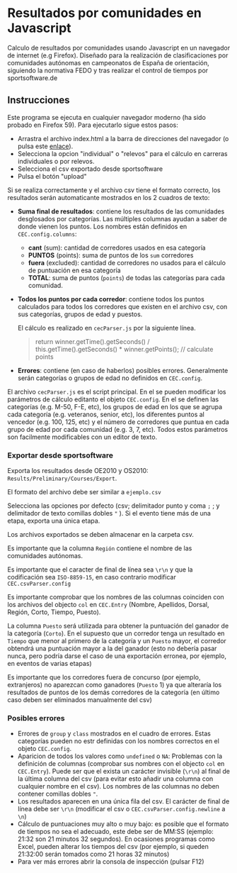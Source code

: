 # Resultados por comunidades en Javascript
Calculo de resultados por comunidades usando Javascript en un navegador de internet (e.g Firefox). Diseñado para la realización de clasificaciones por comunidades autónomas en campeonatos de España de orientación, siguiendo la normativa FEDO y tras realizar el control de tiempos por sportsoftware.de

## Instrucciones
Este programa se ejecuta en cualquier navegador moderno (ha sido probado en Firefox 59). Para ejecutarlo sigue estos pasos:
 + Arrastra el archivo index.html a la barra de direcciones del navegador (o pulsa este [enlace](https://eventos-orientacion.github.io/resultados-comunidades-js/index.html)).
 + Selecciona la opcion "individual" o "relevos" para el cálculo en carreras individuales o por relevos.
 + Selecciona el csv exportado desde sportsoftware
 + Pulsa el botón "upload"

Si se realiza correctamente y el archivo csv tiene el formato correcto, los resultados serán automaticante mostrados en los 2 cuadros de texto:

 + **Suma final de resultados**: contiene los resultados de las comunidades desglosados por categorías. Las múltiples columnas ayudan a saber de donde vienen los puntos. Los nombres están definidos en `CEC.config.columns`:
   - **cant** (sum): cantidad de corredores usados en esa categoría
   - **PUNTOS** (points): suma de puntos de los `sum` corredores
   - **fuera** (excluded): cantidad de corredores no usados para el cálculo de puntuación en esa categoría
   - **TOTAL**: suma de puntos (`points`) de todas las categorías para cada comunidad.

 + **Todos los puntos por cada corredor**: contiene todos los puntos calculados para todos los corredores que existen en el archivo csv, con sus categorías, grupos de edad y puestos.

   El cálculo es realizado en `cecParser.js` por la siguiente línea.
   > return winner.getTime().getSeconds() / this.getTime().getSeconds() * winner.getPoints(); // calculate points

 + **Errores**: contiene (en caso de haberlos) posibles errores. Generalmente serán categorías o grupos de edad no definidos en `CEC.config`.


El archivo `cecParser.js` es el script principal. En el se pueden modificar los parámetros de cálculo editanto el objeto `CEC.config`.
En el se definen las categorías (e.g. M-50, F-E, etc), los grupos de edad en los que se agrupa cada categoría (e.g. veteranos, senior, etc), los diferentes puntos al vencedor (e.g. 100, 125, etc) y el número de corredores que puntua en cada grupo de edad por cada comunidad (e.g. 3, 7, etc).
Todos estos parámetros son facilmente modificables con un editor de texto.


### Exportar desde sportsoftware

Exporta los resultados desde OE2010 y OS2010: `Results/Preliminary/Courses/Export`.

El formato del archivo debe ser similar a `ejemplo.csv`

Selecciona las opciones por defecto (csv; delimitador punto y coma `;` ; y delimitador de texto comillas dobles `"` ). Si el evento tiene más de una etapa, exporta una única etapa.

Los archivos exportados se deben almacenar en la carpeta csv.

Es importante que la columna `Región` contiene el nombre de las comunidades autónomas.

Es importante que el caracter de final de línea sea `\r\n` y que la codificación sea `ISO-8859-15`, en caso contrario modificar `CEC.csvParser.config`

Es importante comprobar que los nombres de las columnas coinciden con los archivos del objecto `col` en `CEC.Entry` (Nombre, Apellidos, Dorsal, Región, Corto, Tiempo, Puesto).

La columna `Puesto` será utilizada para obtener la puntuación del ganador de la categoría (`Corto`). En el supuesto que un corredor tenga un resultado en `Tiempo` que menor al primero de la categoría y un `Puesto` mayor, el corredor obtendrá una puntuación mayor a la del ganador (esto no debería pasar nunca, pero podría darse el caso de una exportación erronea, por ejemplo, en eventos de varias etapas)

Es importante que los corredores fuera de concurso (por ejemplo, extranjeros) no aparezcan como ganadores (`Puesto` 1) ya que alteraría los resultados de puntos de los demás corredores de la categoría (en último caso deben ser eliminados manualmente del csv)


### Posibles errores
+ Errores de `group` y `class` mostrados en el cuadro de errores. Estas categorías pueden no estr definidas con los nombres correctos en el objeto `CEC.config`.
+ Aparicion de todos los valores como `undefined` o `NA`: Problemas con la definición de columnas (comprobar sus nombres con el objecto `col` en `CEC.Entry`). Puede ser que el exista un carácter invisible (`\r\n`) al final de la última columna del csv (para evitar esto añadir una columna con cualquier nombre en el csv). Los nombres de las columnas no deben contener comillas dobles `"`. 
+ Los resultados aparecen en una única fila del csv. El carácter de final de línea debe ser `\r\n` (modificar el csv o `CEC.csvParser.config.newline` a `\n`)
+ Cálculo de puntuaciones muy alto o muy bajo: es posible que el formato de tiempos no sea el adecuado, este debe ser de MM:SS (ejemplo: 21:32 son 21 minutos 32 segundos). En ocasiones programas como Excel, pueden alterar los tiempos del csv (por ejemplo, si queden 21:32:00 serán tomados como 21 horas 32 minutos)
+ Para ver más errores abrir la consola de inspección (pulsar F12)

